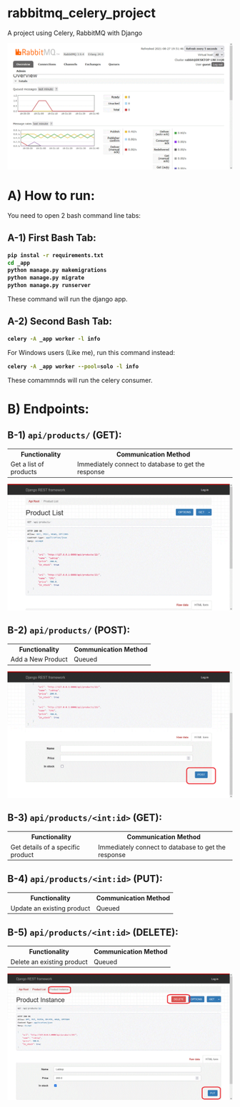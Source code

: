 # rabbitmq_celery_project
A project using Celery, RabbitMQ with Django



<img src="images/rabbitmq.gif">





# A) How to run:

You need to open 2 bash command line tabs:

## A-1) First Bash Tab:

<b>

```bash
pip instal -r requirements.txt
cd _app
python manage.py makemigrations
python manage.py migrate
python manage.py runserver
```
</b>
These command will run the django app.


## A-2) Second Bash Tab:



<b>

```bash
celery -A _app worker -l info 
```
</b>

For Windows users (Like me), run this command instead:
<b>

```bash
celery -A _app worker --pool=solo -l info
```
</b>
These comammnds will run the celery consumer.




# B) Endpoints:

## B-1) `api/products/` (GET):

<table>
<tr>
	<th>Functionality</th>
	<th>Communication Method</th>
</tr>
<tr>
	<td>Get a list of products</td>
	<td>Immediately connect to database to get the response</td>
</tr>
</table>

<img src="images/list.gif">



## B-2) `api/products/` (POST):

<table>
<tr>
	<th>Functionality</th>
	<th>Communication Method</th>
</tr>
<tr>
	<td>Add a New Product</td>
	<td>Queued</td>
</tr>
</table>


<img src="images/post.gif">


## B-3) `api/products/<int:id>` (GET):

<table>
<tr>
	<th>Functionality</th>
	<th>Communication Method</th>
</tr>
<tr>
	<td>Get details of a specific product</td>
	<td>Immediately connect to database to get the response</td>
</tr>
</table>



## B-4) `api/products/<int:id>` (PUT):

<table>
<tr>
	<th>Functionality</th>
	<th>Communication Method</th>
</tr>
<tr>
	<td>Update an existing product</td>
	<td>Queued</td>
</tr>
</table>



## B-5) `api/products/<int:id>` (DELETE):


<table>
<tr>
	<th>Functionality</th>
	<th>Communication Method</th>
</tr>
<tr>
	<td>Delete an existing product</td>
	<td>Queued</td>
</tr>
</table>



<img src="images/details_delete_update.gif">







